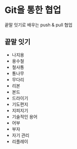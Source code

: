 # Git을 통한 협업
끝말 잇기로 배우는 push & pull 협업

## 끝말 잇기
- 나지용
- 용수철
- 철사통
- 통나무
- 무다리
- 리본
- 본드
- 드라이기
- 기도편지
- 지피지기
- 기술적인 용어
- 어부
- 부자
- 자기 관리
- 리플레이